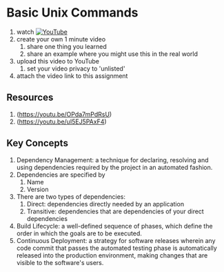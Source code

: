 # Basic Unix Commands

1. watch [![YouTube](https://i.ytimg.com/vi/FAT63Lqotiw/default.jpg)](https://www.youtube.com/watch?v=FAT63Lqotiw)
2. create your own 1 minute video 
	1. share one thing you learned
	1. share an example where you might use this in the real world
3. upload this video to YouTube 
	1. set your video privacy to 'unlisted'
4. attach the video link to this assignment

## Resources
1. (https://youtu.be/OPda7mPdRsU)
1. (https://youtu.be/uI5EJ5PAxF4)

## Key Concepts
1. Dependency Management: a technique for declaring, resolving and using dependencies required by the project in an automated fashion.
1. Dependencies are specified by
	1. Name
	2. Version
1. There are two types of dependencies:
	1. Direct: dependencies directly needed by an application
	1. Transitive: dependencies that are dependencies of your direct dependencies
1. Build Lifecycle: a well-defined sequence of phases, which define the order in which the goals are to be executed.
1. Continuous Deployment: a strategy for software releases wherein any code commit that passes the automated testing phase is automatically released into the production environment, making changes that are visible to the software's users.
